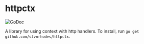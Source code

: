 # httpctx
[![GoDoc](https://godoc.org/github.com/stvnrhodes/httpctx?status.png)](https://godoc.org/github.com/stvnrhodes/httpctx)

A library for using context with http handlers. To install, run `go get github.com/stvnrhodes/httpctx`.
